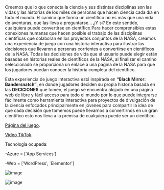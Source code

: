 Creemos que lo que conecta la ciencia y sus distintas disciplinas son las vidas y las historias de los miles de personas que hacen ciencia cada día en todo el mundo. El camino que forma un científico no es más que una vida de aventuras, que las lleva a preguntarse... ¿Y si? En este sentido, cualquiera puede convertirse en científico.Para hacer comprensibles estas conexiones humanas que hacen posible el trabajo de las disciplinas científicas que colaboran en los proyectos conjuntos de la NASA, creamos una experiencia de juego con una historia interactiva para ilustrar las decisiones que llevaron a personas corrientes a convertirse en científicos de la NASA. Todas las decisiones de vida que el usuario puede elegir están basadas en historias reales de científicos de la NASA, al finalizar el camino seleccionado se proporciona un enlace a una página de la NASA para que los jugadores puedan conocer la historia completa del científico. 

Esta experiencia de juego interactiva está inspirada en **“Black Mirror: Bandersnatch”**, en donde jugadores deciden su propia historia basada en las **DECICIONES** que tomen, el juego se encuentra alojado en una página web de libre y fácil acceso para todo el mundo por lo que puede integrarse fácilmente como herramienta interactiva para proyectos de divulgación de la ciencia enfocados principalmente en jóvenes para compartir la idea de que cada decisión que tomemos puede llevarnos a convertirnos en un gran científico esto nos lleva a la premisa de cualquiera puede ser un científico.

[Página del juego](https://matlaniearth.azurewebsites.net).


[Video TikTok](https://vm.tiktok.com/ZMRKS4Ukf/).


Tecnología ocupada:

-Azure = ['App Services']

-Web = ['WordPress', 'Elementor']


![image](https://user-images.githubusercontent.com/91858100/136084470-febd0a70-9df1-43eb-bfdd-5d83f7ee80b9.png)


![image](https://user-images.githubusercontent.com/91858100/136084304-078d08b7-f195-4b33-bb21-36e167dd1fb1.png)


